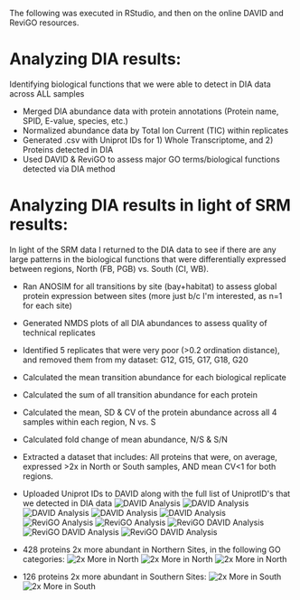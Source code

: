 The following was executed in RStudio, and then on the online DAVID and ReviGO resources. 

# Analyzing DIA results:
Identifying biological functions that we were able to detect in DIA data across ALL samples

  * Merged DIA abundance data with protein annotations (Protein name, SPID, E-value, species, etc.)
  * Normalized abundance data by Total Ion Current (TIC) within replicates
  * Generated .csv with Uniprot IDs for 1) Whole Transcriptome, and 2) Proteins detected in DIA 
  * Used DAVID & ReviGO to assess major GO terms/biological functions detected via DIA method 

# Analyzing DIA results in light of SRM results: 
In light of the SRM data I returned to the DIA data to see if there are any large patterns in the biological functions that were differentially expressed between regions, North (FB, PGB) vs. South (CI, WB).

  * Ran ANOSIM for all transitions by site (bay+habitat) to assess global protein expression between sites (more just b/c I'm interested, as n=1 for each site)
  * Generated NMDS plots of all DIA abundances to assess quality of technical replicates
  * Identified 5 replicates that were very poor (>0.2 ordination distance), and removed them from my dataset: G12, G15, G17, G18, G20
  * Calculated the mean transition abundance for each biological replicate 
  * Calculated the sum of all transition abundance for each protein
  * Calculated the mean, SD & CV of the protein abundance across all 4 samples within each region, N vs. S
  * Calculated fold change of mean abundance, N/S & S/N 
  * Extracted a dataset that includes:  All proteins that were, on average, expressed >2x in North or South samples, AND mean CV<1 for both regions. 
  * Uploaded Uniprot IDs to DAVID along with the full list of UniprotID's that we detected in DIA data
  ![DAVID Analysis](../../images/DAVID2-01.PNG?raw=true)
  ![DAVID Analysis](../../images/DAVID2-02.PNG?raw=true)
  ![DAVID Analysis](../../images/DAVID2-03.PNG?raw=true)
  ![DAVID Analysis](../../images/DAVID2-04.PNG?raw=true)
  ![DAVID Analysis](../../images/DAVID2-05.PNG?raw=true)
  ![ReviGO Analysis](../../images/DAVID2-06.PNG?raw=true)
  ![ReviGO Analysis](../../images/DAVID2-07.PNG?raw=true)
  ![ReviGO DAVID Analysis](../../images/DAVID2-08.PNG?raw=true)
  ![ReviGO DAVID Analysis](../../images/DAVID2-01.PNG?raw=true)
  ![ReviGO DAVID Analysis](../../images/DAVID2-10.PNG?raw=true)
    
  * 428 proteins 2x more abundant in Northern Sites, in the following GO categories:
  ![2x More in North](../../DAVID2-11-FC2-NorthUp.PNG?raw=true)
  ![2x More in North](../../DAVID2-12-FC2-NorthUp2.PNG?raw=true)
  ![2x More in North](../../DAVID2-13-FC2-NorthUp3.PNG?raw=true)
  
  * 126 proteins 2x more abundant in Southern Sites: 
    ![2x More in South](../../DAVID2-14-FC2-SouthUp1.PNG?raw=true)
    ![2x More in South](../../DAVID2-15-FC2-SouthUp2.PNG?raw=true)
